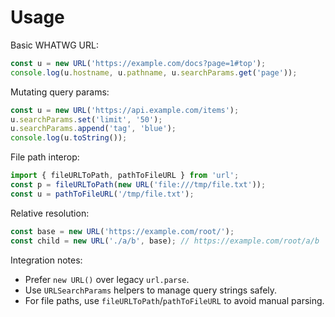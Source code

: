 # Usage

Basic WHATWG URL:
```js
const u = new URL('https://example.com/docs?page=1#top');
console.log(u.hostname, u.pathname, u.searchParams.get('page'));
```

Mutating query params:
```js
const u = new URL('https://api.example.com/items');
u.searchParams.set('limit', '50');
u.searchParams.append('tag', 'blue');
console.log(u.toString());
```

File path interop:
```js
import { fileURLToPath, pathToFileURL } from 'url';
const p = fileURLToPath(new URL('file:///tmp/file.txt'));
const u = pathToFileURL('/tmp/file.txt');
```

Relative resolution:
```js
const base = new URL('https://example.com/root/');
const child = new URL('./a/b', base); // https://example.com/root/a/b
```

Integration notes:
- Prefer `new URL()` over legacy `url.parse`.
- Use `URLSearchParams` helpers to manage query strings safely.
- For file paths, use `fileURLToPath`/`pathToFileURL` to avoid manual parsing.